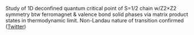 
Study of 1D deconfined quantum critical point of S=1/2 chain w/Z2×Z2 symmetry btw ferromagnet & valence bond solid phases via matrix product states in thermodynamic limit. Non-Landau nature of transition confirmed ([Twitter](https://twitter.com/JoshuahHeath/status/1114719235073290241))
